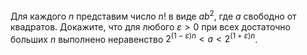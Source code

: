 Для каждого $n$ представим число $n!$ в виде $ab^2$, где $a$  свободно от квадратов.
Докажите, что для любого $\varepsilon > 0$ при всех достаточно больших $n$ выполнено неравенство
$2^{(1-\varepsilon)n} < a < 2^{(1+\varepsilon)n}$.